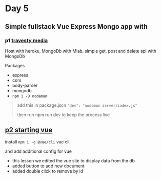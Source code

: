 # Day 5

## Simple fullstack Vue Express Mongo app with 

### p1 [travesty media](https://www.youtube.com/watch?v=j55fHUJqtyw)

Host with heroku, MongoDb with Mlab. simple get, post and delete api with MongoDb

Packages

- express
- cors
- body-parser
- mongodb
- `npm i -D nodemon`  

> add this in package.json `"dev": "nodemon server/index.js"`
>
> then run npm run dev to keep the process live

## [p2 starting vue](https://www.youtube.com/watch?v=X-JZ-QPApUs)

install `npm i -g @vue/cli` vue cli

and add additional config for vue

- this lesson we edited the vue site to display data from the db
- added button to add new document
- added double click to remove by id